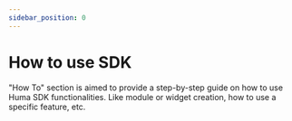 ```yaml
---
sidebar_position: 0
---
```


# How to use SDK

"How To" section is aimed to provide a step-by-step guide on how to use Huma SDK functionalities.
Like module or widget creation, how to use a specific feature, etc.
